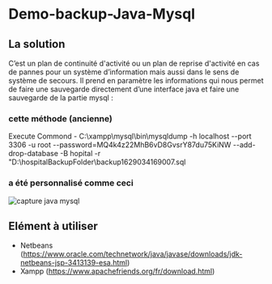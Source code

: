 
# Demo-backup-Java-Mysql

## La solution

C’est un plan de continuité d'activité ou un plan de reprise d'activité en cas de pannes pour un système d’information mais aussi dans le sens de système de secours.
Il prend en paramètre les informations qui nous permet de faire une sauvegarde directement d’une interface java et faire une sauvegarde de la partie mysql :

### cette méthode (ancienne)
Execute Commond - C:\xampp\mysql\bin\mysqldump -h localhost --port 3306 -u root --password=MQ4k4z22MhB6vD8GvsrY87du75KiNW --add-drop-database -B hopital -r "D:\hospitalBackupFolder\backup1629034169007.sql

### a été personnalisé comme ceci

 ![capture java mysql](https://user-images.githubusercontent.com/51014164/129480657-d91d9042-2d30-48a6-aa6d-91a1f739cc50.JPG)

## Elément à utiliser
- Netbeans (https://www.oracle.com/technetwork/java/javase/downloads/jdk-netbeans-jsp-3413139-esa.html)
- Xampp (https://www.apachefriends.org/fr/download.html)
